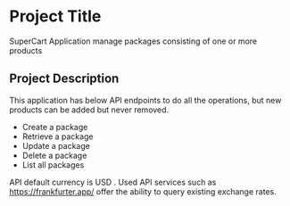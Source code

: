 # Project Title
SuperCart Application manage packages consisting of one or more products

## Project Description
This application has below API endpoints to do all the operations, but new products can be added but never removed.
 * Create a package 
 * Retrieve a package
 * Update a package
 * Delete a package
 * List all packages
 
API default currency is USD . Used API services such as https://frankfurter.app/ offer the ability to query existing
exchange rates.